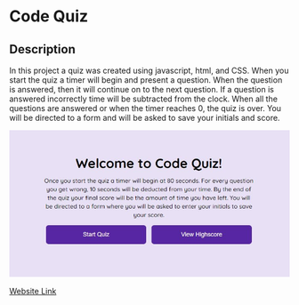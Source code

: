 # Code Quiz
## Description

In this project a quiz was created using javascript, html, and CSS. When you start the quiz a timer will begin and present a question. When the question is answered, then it will continue on to the next question. If a question is answered incorrectly time will be subtracted from the clock. When all the questions are answered or when the timer reaches 0, the quiz is over. You will be directed to a form and will be asked to save your initials and score.

![Project Image](./assets/images/quiz.JPG)

[Website Link](https://trrgomez.github.io/code-quiz/)